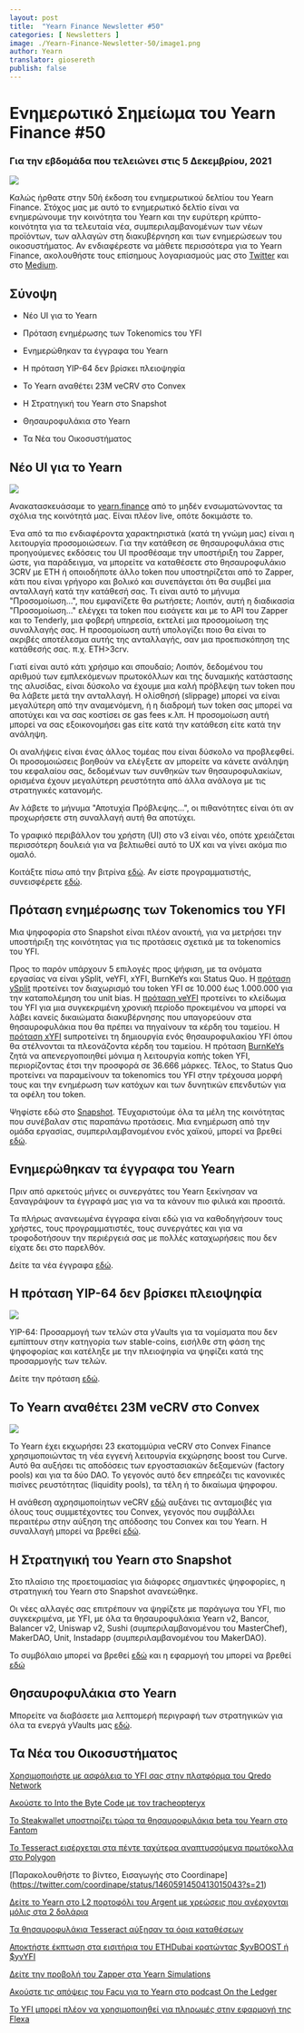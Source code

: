 ```yaml
---
layout: post
title:  "Yearn Finance Newsletter #50"
categories: [ Newsletters ]
image: ./Yearn-Finance-Newsletter-50/image1.png
author: Yearn
translator: giosereth
publish: false
---
```


# Ενημερωτικό Σημείωμα του Yearn Finance #50

### Για την εβδομάδα που τελειώνει στις 5 Δεκεμβρίου, 2021

![](image1.png)

Καλώς ήρθατε στην 50ή έκδοση του ενημερωτικού δελτίου του Yearn Finance. Στόχος μας με αυτό το ενημερωτικό δελτίο είναι να ενημερώνουμε την κοινότητα του Yearn και την ευρύτερη κρύπτο-κοινότητα  για τα τελευταία νέα, συμπεριλαμβανομένων των νέων προϊόντων, των αλλαγών στη διακυβέρνηση και των ενημερώσεων του οικοσυστήματος. Αν ενδιαφέρεστε να μάθετε περισσότερα για το Yearn Finance, ακολουθήστε τους επίσημους λογαριασμούς μας στο [Twitter](https://twitter.com/iearnfinance) και στο [Medium](https://medium.com/iearn).

## Σύνοψη 

-  Νέο UI για το Yearn
    
-  Πρόταση ενημέρωσης των Tokenomics του YFI 
    
-  Ενημερώθηκαν τα έγγραφα του Yearn
    
-  Η πρόταση YIP-64 δεν βρίσκει πλειοψηφία
    
-  Το Yearn αναθέτει 23M veCRV στο Convex
    
-  Η Στρατηγική του Yearn στο Snapshot

-  Θησαυροφυλάκια στο Yearn

-  Τα Νέα του Οικοσυστήματος

## Νέο UI για το Yearn

![](image2.png)

Ανακατασκευάσαμε το [yearn.finance](https://yearn.finance/) από το μηδέν ενσωματώνοντας τα σχόλια της κοινότητά μας. Είναι πλέον live, οπότε δοκιμάστε το. 

Ένα από τα πιο ενδιαφέροντα χαρακτηριστικά (κατά τη γνώμη μας) είναι η λειτουργία προσομοιώσεων. Για την κατάθεση σε θησαυροφυλάκια στις προηγούμενες εκδόσεις του UI προσθέσαμε την υποστήριξη του Zapper, ώστε, για παράδειγμα, να μπορείτε να καταθέσετε στο θησαυροφυλάκιο 3CRV με ETH ή οποιοδήποτε άλλο token που υποστηρίζεται από το Zapper, κάτι που είναι γρήγορο και βολικό και συνεπάγεται ότι θα συμβεί μια ανταλλαγή κατά την κατάθεσή σας. Τι είναι αυτό το μήνυμα "Προσομοίωση...", που εμφανίζετε θα ρωτήσετε; Λοιπόν, αυτή η διαδικασία "Προσομοίωση..." ελέγχει τα token που εισάγετε και με το API του Zapper και το Tenderly, μια φοβερή υπηρεσία, εκτελεί μια προσομοίωση της συναλλαγής σας. Η προσομοίωση αυτή υπολογίζει ποιο θα είναι το ακριβές αποτέλεσμα αυτής της ανταλλαγής, σαν μια προεπισκόπηση της κατάθεσής σας. π.χ. ETH>3crv. 

Γιατί είναι αυτό κάτι χρήσιμο και σπουδαίο; Λοιπόν, δεδομένου του αριθμού των εμπλεκόμενων πρωτοκόλλων και της δυναμικής κατάστασης της αλυσίδας, είναι δύσκολο να έχουμε μια καλή πρόβλεψη των token που θα λάβετε μετά την ανταλλαγή. Η ολίσθησή (slippage) μπορεί να είναι μεγαλύτερη από την αναμενόμενη, ή η διαδρομή των token σας μπορεί να αποτύχει και να σας κοστίσει σε gas fees κ.λπ. H προσομοίωση αυτή μπορεί να σας εξοικονομήσει gas είτε κατά την κατάθεση είτε κατά την ανάληψη.

Οι αναλήψεις είναι ένας άλλος τομέας που είναι δύσκολο να προβλεφθεί. Οι προσομοιώσεις βοηθούν να ελέγξετε αν μπορείτε να κάνετε ανάληψη του κεφαλαίου σας, δεδομένων των συνθηκών των θησαυροφυλακίων, ορισμένα έχουν μεγαλύτερη ρευστότητα από άλλα ανάλογα με τις στρατηγικές κατανομής.

Αν λάβετε το μήνυμα "Αποτυχία Πρόβλεψης...", οι πιθανότητες είναι ότι αν προχωρήσετε στη συναλλαγή αυτή θα αποτύχει.

Το γραφικό περιβάλλον του χρήστη (UI) στο v3 είναι νέο, οπότε χρειάζεται περισσότερη δουλειά για να βελτιωθεί αυτό το UX και να γίνει ακόμα πιο ομαλό.

Κοιτάξτε πίσω από την βιτρίνα [εδώ](https://medium.com/iearn/yearn-ui-v3-0-a194355bdb1f). Αν είστε προγραμματιστής, συνεισφέρετε [εδώ](https://github.com/yearn/yearn-finance-v3).

## Πρόταση ενημέρωσης των Tokenomics του YFI

Μια ψηφοφορία στο Snapshot είναι πλέον ανοικτή, για να μετρήσει την υποστήριξη της κοινότητας για τις προτάσεις σχετικά με τα tokenomics του YFI.

Προς το παρόν υπάρχουν 5 επιλογές προς ψήφιση, με τα ονόματα εργασίας να είναι ySplit, veYFI, xYFI, BurnKeYs και Status Quo.  Η [πρόταση ySplit](https://docs.google.com/document/d/1dAWTkS_ZsXNy7mKKjOFUjILSlLsLz9KhGfLrwVu0GUg/edit) προτείνει τον διαχωρισμό του token YFI σε 10.000 έως 1.000.000 για την καταπολέμηση του unit bias. Η [πρόταση veYFI](https://docs.google.com/document/d/1hoi-IVccOB6iUJYzuApVbyjbQBx8-M0UuzZosb9wlWM/edit) προτείνει το κλείδωμα του YFI για μια συγκεκριμένη χρονική περίοδο προκειμένου να μπορεί να λάβει κανείς δικαιώματα διακυβέρνησης που υπαγορεύουν στα θησαυροφυλάκια που θα πρέπει να πηγαίνουν τα κέρδη του ταμείου. Η [πρόταση xYFI](https://docs.google.com/document/d/1ev16BXu3bDC8zMSBvHmxMWIeD82ptZck6SJAO5frV5g/edit) suπροτείνει τη δημιουργία ενός θησαυροφυλακίου YFI όπου θα στέλνονται τα πλεονάζοντα κέρδη του ταμείου. Η πρόταση [BurnKeYs](https://docs.google.com/document/d/1BqmRsfdfCIaCtNZULdhKqUJzpKdaHE1XOGQlVp2nuSc/edit) ζητά να απενεργοποιηθεί μόνιμα η λειτουργία κοπής token YFI, περιορίζοντας έτσι την προσφορά σε 36.666 μάρκες. Τέλος, το Status Quo προτείνει να παραμείνουν τα tokenomics του YFI στην τρέχουσα μορφή τους και την ενημέρωση των κατόχων και των δυνητικών επενδυτών για τα οφέλη του token.

Ψηφίστε εδώ στο [Snapshot](https://yearn.snapshot.page/#/proposal/0x783cb3d57dd59b2827f6a42967375f06504cc947ebaa3c0e495c7b29ffd47aea). TΕυχαριστούμε όλα τα μέλη της κοινότητας που συνέβαλαν στις παραπάνω προτάσεις. Μια ενημέρωση από την ομάδα εργασίας, συμπεριλαμβανομένου ενός χαϊκού, μπορεί να βρεθεί [εδώ](https://docs.google.com/document/d/1-YEfXqXgTm-qzhPRUKs5allfX1XqYUOYwr_49FApnLU/edit).

## Ενημερώθηκαν τα έγγραφα του Yearn
Πριν από αρκετούς μήνες οι συνεργάτες του Yearn ξεκίνησαν να ξαναγράψουν τα έγγραφά μας για να τα κάνουν πιο φιλικά και προσιτά.

Τα πλήρως ανανεωμένα έγγραφα είναι εδώ για να καθοδηγήσουν τους χρήστες, τους προγραμματιστές, τους συνεργάτες και για να τροφοδοτήσουν την περιέργειά σας με πολλές καταχωρήσεις που δεν είχατε δει στο παρελθόν.


Δείτε τα νέα έγγραφα [εδώ](https://docs.yearn.finance/).

## Η πρόταση YIP-64 δεν βρίσκει πλειοψηφία

![](image3.png)

YIP-64: Προσαρμογή των τελών στα yVaults για τα νομίσματα που δεν εμπίπτουν στην κατηγορία των stable-coins, εισήλθε στη φάση της ψηφοφορίας και κατέληξε με την πλειοψηφία να ψηφίζει κατά της προσαρμογής των τελών.

Δείτε την πρόταση [εδώ](https://snapshot.org/#/ybaby.eth/proposal/0xfe7296601d199b89a8aa53f95d6243ef935d736bea2f13109979d8d5098017d2).

## Το Yearn αναθέτει 23M veCRV στο Convex

![](image4.png)

Το Yearn έχει εκχωρήσει 23 εκατομμύρια veCRV στο Convex Finance χρησιμοποιώντας τη νέα εγγενή λειτουργία εκχώρησης boost του Curve. Αυτό θα αυξήσει τις αποδόσεις των εργοστασιακών δεξαμενών (factory pools) και για τα δύο DAO. Το γεγονός αυτό δεν επηρεάζει τις κανονικές πισίνες ρευστότητας (liquidity pools), τα τέλη ή το δικαίωμα ψηφοφου.

Η ανάθεση αχρησιμοποίητων veCRV [εδώ](https://convex-boost-delegation.vercel.app/) αυξάνει τις ανταμοιβές για όλους τους συμμετέχοντες του Convex, γεγονός που συμβάλλει περαιτέρω στην αύξηση της απόδοσης του Convex και του Yearn. Η συναλλαγή μπορεί να βρεθεί [εδώ](https://etherscan.io/tx/0x4734c879b23c678cb97ba90591e16a14f1f7a2e0a7d71bfa67d2e7bb5d718e5f).

## Η Στρατηγική του Yearn στο Snapshot

Στο πλαίσιο της προετοιμασίας για διάφορες σημαντικές ψηφοφορίες, η στρατηγική του Yearn στο Snapshot ανανεώθηκε.

Οι νέες αλλαγές σας επιτρέπουν να ψηφίζετε με παράγωγα του YFI, πιο συγκεκριμένα, με YFI, με όλα τα θησαυροφυλάκια Yearn v2, Bancor, Balancer v2, Uniswap v2, Sushi (συμπεριλαμβανομένου του MasterChef), MakerDAO, Unit, Instadapp (συμπεριλαμβανομένου του MakerDAO).


Το συμβόλαιο μπορεί να βρεθεί [εδώ](https://github.com/yearn/snapshot-strategy) και η εφαρμογή του μπορεί να βρεθεί [εδώ](https://etherscan.io/address/0xA79e803FffE9DA37477ddaFD7C6F3dbDCa1C566C#code)

## Θησαυροφυλάκια στο Yearn

Μπορείτε να διαβάσετε μια λεπτομερή περιγραφή των στρατηγικών για όλα τα ενεργά yVaults μας [εδώ](https://medium.com/yearn-state-of-the-vaults/the-vaults-at-yearn-9237905ffed3).

## Τα Νέα του Οικοσυστήματος 

[Χρησιμοποιήστε με ασφάλεια το YFI σας στην πλατφόρμα του Qredo Network](https://twitter.com/QredoNetwork/status/1461031928564436994)

[Ακούστε το Into the Byte Code με τον tracheopteryx](https://twitter.com/benmercerdev/status/1464347991674863626?s=21)

[Το Steakwallet υποστηρίζει τώρα τα θησαυροφυλάκια beta του Yearn στο Fantom](https://twitter.com/steakwallet/status/1463623834389602311?s=21)

[Το Tesseract εισέρχεται στα πέντε ταχύτερα αναπτυσσόμενα πρωτόκολλα στο Polygon](https://twitter.com/marketducky/status/1461734313636945926?s=21)

[Παρακολουθήστε το βίντεο, Εισαγωγής στο Coordinape] 
(https://twitter.com/coordinape/status/1460591450413015043?s=21)

[Δείτε το Yearn στο L2 πορτοφόλι του Argent με χρεώσεις που ανέρχονται μόλις στα 2 δολάρια](https://twitter.com/argentHQ/status/1468934923264401419)

[Τα θησαυροφυλάκια Tesseract αύξησαν τα όρια καταθέσεων](https://twitter.com/tesseract_fi/status/1468217220966801413)

[Αποκτήστε έκπτωση στα εισιτήρια του ETHDubai κρατώντας $yvBOOST ή $yvYFI](https://twitter.com/ETHDubaiConf/status/1467068791456923648)

[Δείτε την προβολή του Zapper στα Yearn Simulations](https://twitter.com/zapper_fi/status/1466447565302517765)

[Ακούστε τις απόψεις του Facu για το Yearn στο podcast On the Ledger](https://twitter.com/Ledger/status/1465678701635506185)

[Το YFI μπορεί πλέον να χρησιμοποιηθεί για πληρωμές στην εφαρμογή της Flexa](https://twitter.com/FlexaHQ/status/1469092114038415364)

